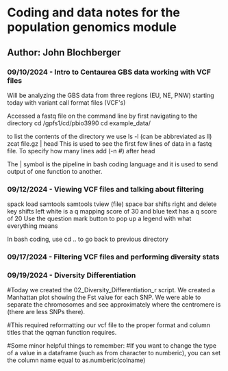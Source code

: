 # Coding and data notes for the population genomics module

## Author: John Blochberger

### 09/10/2024 - Intro to Centaurea GBS data working with VCF files

Will be analyzing the GBS data from three regions (EU, NE, PNW) starting today with variant call format files (VCF's)

Accessed a fastq file on the command line by first navigating to the directory cd /gpfs1/cd/pbio3990 cd example_data/

to list the contents of the directory we use ls -l (can be abbreviated as ll) zcat file.gz \| head This is used to see the first few lines of data in a fastq file. To specify how many lines add (-n \#) after head

The \| symbol is the pipeline in bash coding language and it is used to send output of one function to another.

### 09/12/2024 - Viewing VCF files and talking about filtering

spack load samtools samtools tview (file) space bar shifts right and delete key shifts left white is a q mapping score of 30 and blue text has a q score of 20 Use the question mark button to pop up a legend with what everything means

In bash coding, use cd .. to go back to previous directory

### 09/17/2024 - Filtering VCF files and performing diversity stats

### 09/19/2024 - Diversity Differentiation

#Today we created the 02_Diversity_Differentiation_r script. We created a Manhattan plot showing the Fst value for each SNP. We were able to separate the chromosomes and see approximately where the centromere is (there are less SNPs there).

#This required reformatting our vcf file to the proper format and column titles that the qqman function requires.

#Some minor helpful things to remember: 
#If you want to change the type of a value in a dataframe (such as from character to numberic), you can set the column name equal to as.numberic(colname)

